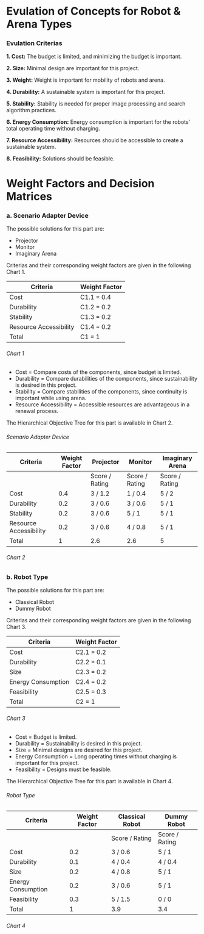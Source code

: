 # Evulation of Concepts for Robot & Arena Types

### Evulation Criterias

  **1. Cost:** The budget is limited, and minimizing the budget is important.
  
  **2. Size:** Minimal design are important for this project.
  
  **3. Weight:** Weight is important for mobility of robots and arena.
  
  **4. Durability:** A sustainable system is important for this project.
  
  **5. Stability:** Stability is needed for proper image processing and search algorithm practices.
  
  **6. Energy Consumption:** Energy consumption is important for the robots' total operating time without charging. 
  
  **7. Resource Accessibility:** Resources should be accessible to create a sustainable system.
  
  **8. Feasibility:** Solutions should be feasible.  

# Weight Factors and Decision Matrices
  ### a. Scenario Adapter Device
  
The possible solutions for this part are:
* Projector
* Monitor
* Imaginary Arena

Criterias and their corresponding weight factors are given in the following Chart 1.

Criteria | Weight Factor
-------- | ---------
Cost | C1.1 = 0.4
Durability | C1.2 = 0.2
Stability | C1.3 = 0.2
Resource Accessibility | C1.4 = 0.2
Total | C1 = 1
###### Chart 1 

* Cost = Compare costs of the components, since budget is limited.
* Durability = Compare durabilities of the components, since sustainability is desired in this project.
* Stability = Compare stabilities of the components, since continuity is important while using arena.
* Resource Accessibility = Accessible resources are advantageous in a renewal process.

The Hierarchical Objective Tree for this part is available in Chart 2.

###### Scenario Adapter Device
Criteria | Weight Factor | Projector | Monitor | Imaginary Arena
-------- | --------- | -------- | --------- | ---------
||| Score / Rating  | Score / Rating  | Score / Rating 
Cost | 0.4 | 3 / 1.2 | 1 / 0.4 | 5 / 2
Durability |  0.2 | 3 / 0.6 | 3 / 0.6 | 5 / 1
Stability | 0.2 | 3 / 0.6 | 5 / 1 | 5 / 1
Resource Accessibility | 0.2 | 3 / 0.6 | 4 / 0.8 | 5 / 1
Total | 1 | 2.6 | 2.6 | 5
###### Chart 2

  ### b. Robot Type
  
The possible solutions for this part are:
* Classical Robot
* Dummy Robot 

Criterias and their corresponding weight factors are given in the following Chart 3.

Criteria | Weight Factor
-------- | ---------
Cost | C2.1 = 0.2
Durability | C2.2 = 0.1
Size | C2.3 = 0.2
Energy Consumption | C2.4 = 0.2
Feasibility | C2.5 = 0.3
Total | C2 = 1
###### Chart 3

* Cost = Budget is limited.
* Durability = Sustainability is desired in this project.
* Size = Minimal designs are desired for this project.
* Energy Consumption = Long operating times without charging is important for this project.
* Feasibility = Designs must be feasible.

The Hierarchical Objective Tree for this part is available in Chart 4.

###### Robot Type
Criteria | Weight Factor | Classical Robot | Dummy Robot
-------- | --------- | -------- | --------- 
||| Score / Rating  | Score / Rating  
Cost | 0.2 | 3 / 0.6 | 5 / 1
Durability |  0.1 | 4 / 0.4 | 4 / 0.4 
Size | 0.2 | 4 / 0.8 | 5 / 1 
Energy Consumption | 0.2 | 3 / 0.6 | 5 / 1 
Feasibility | 0.3 | 5 / 1.5 | 0 / 0
Total | 1 | 3.9 | 3.4
###### Chart 4
